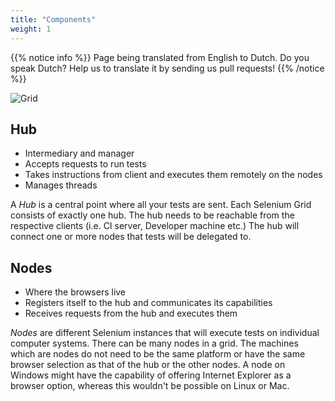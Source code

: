 ```yaml
---
title: "Components"
weight: 1
---
```


{{% notice info %}}
<i class="fas fa-language"></i> Page being translated from 
English to Dutch. Do you speak Dutch? Help us to translate
it by sending us pull requests!
{{% /notice %}}

![Grid](/images/grid4.png)

## Hub
* Intermediary and manager
* Accepts requests to run tests
* Takes instructions from client and executes them remotely on the nodes
* Manages threads

A _Hub_ is a central point where all your tests are sent.
Each Selenium Grid consists of exactly one hub. The hub needs to be reachable
from the respective clients (i.e. CI server, Developer machine etc.)
The hub will connect one or more nodes
that tests will be delegated to.

## Nodes

* Where the browsers live
* Registers itself to the hub and communicates its capabilities
* Receives requests from the hub and executes them

_Nodes_ are different Selenium instances
that will execute tests on individual computer systems.
There can be many nodes in a grid.
The machines which are nodes do not need to be the same platform
or have the same browser selection as that of the hub or the other nodes.
A node on Windows might have the capability of
offering Internet Explorer as a browser option,
whereas this wouldn't be possible on Linux or Mac.

